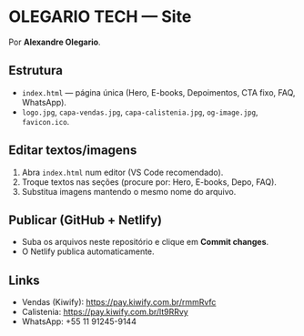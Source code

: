 # OLEGARIO TECH — Site
Por **Alexandre Olegario**.

## Estrutura
- `index.html` — página única (Hero, E-books, Depoimentos, CTA fixo, FAQ, WhatsApp).
- `logo.jpg`, `capa-vendas.jpg`, `capa-calistenia.jpg`, `og-image.jpg`, `favicon.ico`.

## Editar textos/imagens
1. Abra `index.html` num editor (VS Code recomendado).
2. Troque textos nas seções (procure por: Hero, E-books, Depo, FAQ).
3. Substitua imagens mantendo o mesmo nome do arquivo.

## Publicar (GitHub + Netlify)
- Suba os arquivos neste repositório e clique em **Commit changes**.
- O Netlify publica automaticamente.

## Links
- Vendas (Kiwify): https://pay.kiwify.com.br/rmmRvfc
- Calistenia: https://pay.kiwify.com.br/lt9RRvy
- WhatsApp: +55 11 91245-9144
